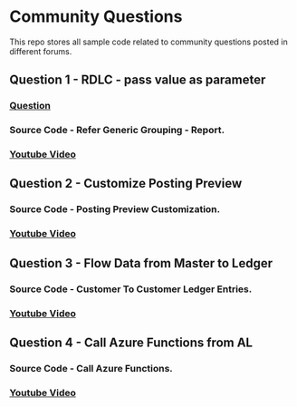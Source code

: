 # Community Questions
This repo stores all sample code related to community questions posted in different forums. 

## **Question 1 - RDLC - pass value as parameter**

### [Question](https://community.dynamics.com/business/f/dynamics-365-business-central-forum/475295/rdlc---pass-value-as-parameter)
### Source Code - Refer Generic Grouping - Report.

### [Youtube Video](https://youtu.be/y6ZTfDVM78A)
## **Question 2 - Customize Posting Preview**
### Source Code - Posting Preview Customization.
### [Youtube Video](https://youtu.be/wRkgLfrIivQ)

## **Question 3 - Flow Data from Master to Ledger**
### Source Code - Customer To Customer Ledger Entries.
### [Youtube Video](https://youtu.be/lTCoIYinldI)

## **Question 4 - Call Azure Functions from AL**
### Source Code - Call Azure Functions.
### [Youtube Video](https://youtu.be/DlUeXhYWl0E)